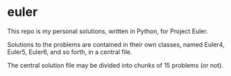 # euler

This repo is my personal solutions, written in Python, for Project Euler.

Solutions to the problems are contained in their own classes, named Euler4, Euler5, Euler6, and so forth, in a central file.

The central solution file may be divided into chunks of 15 problems (or not).
